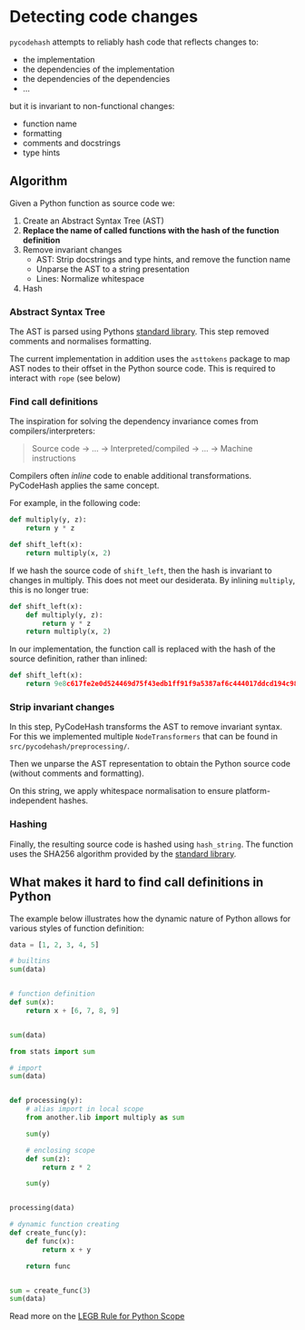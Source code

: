 # Detecting code changes

`pycodehash` attempts to reliably hash code that reflects changes to:

- the implementation
- the dependencies of the implementation
- the dependencies of the dependencies
- ...

but it is invariant to non-functional changes:

- function name
- formatting
- comments and docstrings
- type hints

## Algorithm

Given a Python function as source code we:

1. Create an Abstract Syntax Tree (AST)
2. **Replace the name of called functions with the hash of the function definition**
3. Remove invariant changes 
   - AST: Strip docstrings and type hints, and remove the function name
   - Unparse the AST to a string presentation
   - Lines: Normalize whitespace
4. Hash

### Abstract Syntax Tree

The AST is parsed using Pythons [standard library](https://docs.python.org/3/library/ast.html).
This step removed comments and normalises formatting.

The current implementation in addition uses the `asttokens` package to map AST nodes to their offset in the Python source code.
This is required to interact with `rope` (see below)

### Find call definitions

The inspiration for solving the dependency invariance comes from compilers/interpreters:

> Source code -> ... -> Interpreted/compiled -> ... -> Machine instructions 

Compilers often _inline_ code to enable additional transformations.
PyCodeHash applies the same concept.

For example, in the following code:

```python
def multiply(y, z):
    return y * z

def shift_left(x):
    return multiply(x, 2)
```

If we hash the source code of `shift_left`, then the hash is invariant to changes in multiply. This does not meet our desiderata.
By inlining `multiply`, this is no longer true:

```python
def shift_left(x):
    def multiply(y, z):
        return y * z
    return multiply(x, 2)
```

In our implementation, the function call is replaced with the hash of the source definition, rather than inlined:

```python
def shift_left(x):
    return 9e8c617fe2e0d524469d75f43edb1ff91f9a5387af6c444017ddcd194c983aed(x, 2) 
```

### Strip invariant changes

In this step, PyCodeHash transforms the AST to remove invariant syntax.
For this we implemented multiple `NodeTransformers` that can be found in `src/pycodehash/preprocessing/`.

Then we unparse the AST representation to obtain the Python source code (without comments and formatting).

On this string, we apply whitespace normalisation to ensure platform-independent hashes.

### Hashing

Finally, the resulting source code is hashed using `hash_string`.
The function uses the SHA256 algorithm provided by the [standard library](https://docs.python.org/3/library/hashlib.html).

## What makes it hard to find call definitions in Python

The example below illustrates how the dynamic nature of Python allows for various styles of function definition:

```python
data = [1, 2, 3, 4, 5]

# builtins
sum(data)


# function definition
def sum(x):
    return x + [6, 7, 8, 9]


sum(data)

from stats import sum

# import
sum(data)


def processing(y):
    # alias import in local scope
    from another.lib import multiply as sum

    sum(y)

    # enclosing scope
    def sum(z):
        return z * 2

    sum(y)


processing(data)

# dynamic function creating
def create_func(y):
    def func(x):
        return x + y

    return func


sum = create_func(3)
sum(data)
```

Read more on the [LEGB Rule for Python Scope](https://realpython.com/python-scope-legb-rule/#using-the-legb-rule-for-python-scope)
